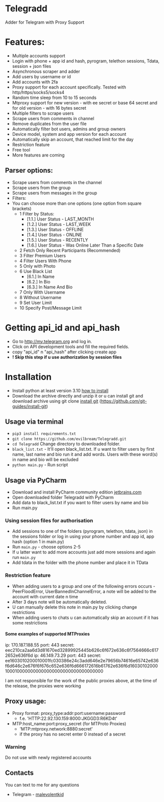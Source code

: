 # Telegradd

Adder for Telegram with Proxy Support

# Features: 
- Multiple accounts support
- Login with phone + app id and hash, pyrogram, telethon sessions, Tdata, session + json files
- Asynchronous scraper and adder
- Add users by username or id
- Add accounts with 2fa
- Proxy support for each account specifically. Tested with http/https/socks5/socks4
- Random time sleep from 10 to 15 seconds
- Mtproxy support for new version - with ee secret or base 64 secret and for old version - with 16 bytes secret
- Multiple filters to scrape users 
- Scrape users from comments in channel
- Remove duplicates from the user file
- Automatically filter bot users, admins and group owners
- Device model, system and app version for each account
- Automatically skip an account, that reached limit for the day
- Restriction feature
- Free tool
- More features are coming

## Parser options:
- Scrape users from comments in the channel
- Scrape users from the group
- Scrape users from messages in the group
- Filters:
- You can choose more than one options (one option from square brackets)
  - 1 Filter by Status:
    - [1.1.] User Status - LAST_MONTH
    - [1.2.] User Status - LAST_WEEK
    - [1.3.] User Status - OFFLINE
    - [1.4.] User Status - ONLINE
    - [1.5.] User Status - RECENTLY
    - [1.6.] User Status - Was Online Later Than a Specific Date
  - 2 Fetch Only Recent Participants (Recommended)
  - 3 Filter Premium Users
  - 4 Filter Users With Phone 
  - 5 Only with Photo
  - 6 Use Black List
    - [6.1.] In Name
    - [6.2.] In Bio
    - [6.3.] In Name And Bio
  - 7 Only With Username
  - 8 Without Username
  - 9 Set User Limit 
  - 10 Specify Post/Message Limit
 
# Getting api_id and api_hash
* Go to http://my.telegram.org and log in.
* Click on API development tools and fill the required fields.
* copy "api_id" n "api_hash" after clicking create app
* **! Skip this step if u use authorization by __session__ files**

# Installation
- Install python at least version 3.10 [how to install](https://www.digitalocean.com/community/tutorials/install-python-windows-10)
- Download the archive directly and unzip it or u can install git and download archive using git clone [install git](https://github.com/git-guides/install-git) (https://github.com/git-guides/install-git)

## Usage via terminal 
- ```pip3 install requirements.txt```
- ```git clone https://github.com/evilbream/Telegradd.git```
- ```cd Telegradd``` Change directory to downloaded folder.
- ```black_list.txt``` - It'll open black_list.txt. If u want to filter users by first name, last name and bio run it and add words. Users with these word(s) in name and bio will be excluded
- ```python main.py```  -  Run script


## Usage via PyCharm
- Download and install PyCharm community edition [jetbrains.com](https://www.jetbrains.com/pycharm/download/?section=windows)
- Open downloaded folder Telegradd with PyCharm
- Add data to black_list.txt if you want to filter users by name and bio
- Run main.py

### Using session files for authorisation
- Add sessions to one of the folders (pyrogram, telethon, tdata, json) in the sessions folder or log in using your phone number and app id, app hash (option 1 in main.py)
- Run ```main.py``` - choose options 2-5
- If u latter want to add more accounts just add more sessions and again run ```main.py``` 
- Add tdata in the folder with the phone number and place it in TData

### Restriction feature
- When adding users to a group and one of the following errors occurs - PeerFloodError, UserBannedInChannelError, a note will be added to the account with current date n time
- After 3 days note will be automatically deleted. 
- U can manually delete this note in main.py by clicking change restrictions
- When adding users to chats u can automatically skip an account if it has some restrictions


#### Some examples of supported  MTProxies
ip: 170.187.188.55 port: 443 secret: eec210ca2aa6d3d81670ed32899925445b626c6f672e636c6f7564666c6172652e636f6d
ip: 46.149.73.29 port: 443 secret: ee1603010200010001fc030386e24c3add646e2e79656b74616e65742e636f6d646c2e676f6f676c652e636f6d666172616b61762e636f6d160301020001000100000000000000000000000000000000 

I am not responsible for the work of the public proxies above, at the time of the release, the proxies were working

## Proxy usage:
- Proxy format: proxy_type:addr:port:username:password 
  - f.e. 'HTTP:22.92.130.159:8000:JKGGD3:R6KD4t' 
- MTP:host_name:port:proxy_secret (for MTProto Proxies)
  - 'MTP:mtproxy.network:8880:secret' 
  - if the proxy has no secret enter 0 instead of a secret
 
### Warning
Do not use with newly registered accounts

## Contacts
You can text to me for any questions
* Telegram - [malevolentkid](https://t.me//malevolentkid)

